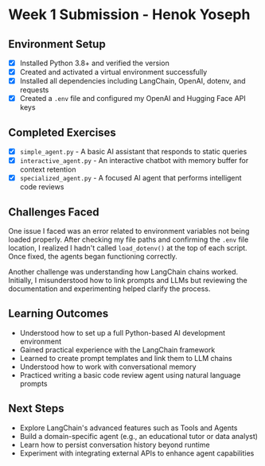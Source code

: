 # Week 1 Submission - Henok Yoseph

##  Environment Setup
- [x] Installed Python 3.8+ and verified the version
- [x] Created and activated a virtual environment successfully
- [x] Installed all dependencies including LangChain, OpenAI, dotenv, and requests
- [x] Created a `.env` file and configured my OpenAI and Hugging Face API keys

##  Completed Exercises
- [x] `simple_agent.py` - A basic AI assistant that responds to static queries
- [x] `interactive_agent.py` - An interactive chatbot with memory buffer for context retention
- [x] `specialized_agent.py` - A focused AI agent that performs intelligent code reviews

##  Challenges Faced
One issue I faced was an error related to environment variables not being loaded properly. After checking my file paths and confirming the `.env` file location, I realized I hadn't called `load_dotenv()` at the top of each script. Once fixed, the agents began functioning correctly.

Another challenge was understanding how LangChain chains worked. Initially, I misunderstood how to link prompts and LLMs but reviewing the documentation and experimenting helped clarify the process.

##  Learning Outcomes
- Understood how to set up a full Python-based AI development environment
- Gained practical experience with the LangChain framework
- Learned to create prompt templates and link them to LLM chains
- Understood how to work with conversational memory
- Practiced writing a basic code review agent using natural language prompts

##  Next Steps
- Explore LangChain's advanced features such as Tools and Agents
- Build a domain-specific agent (e.g., an educational tutor or data analyst)
- Learn how to persist conversation history beyond runtime
- Experiment with integrating external APIs to enhance agent capabilities

